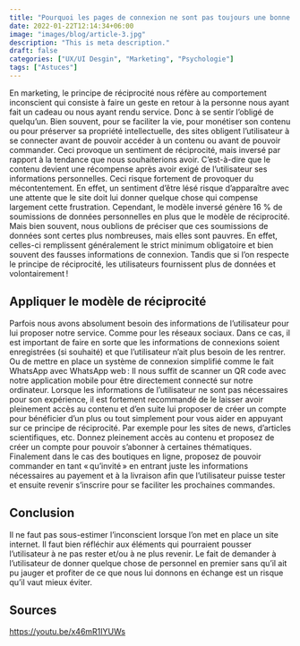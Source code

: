 ```yaml
---
title: "Pourquoi les pages de connexion ne sont pas toujours une bonne idée"
date: 2022-01-22T12:14:34+06:00
image: "images/blog/article-3.jpg"
description: "This is meta description."
draft: false
categories: ["UX/UI Desgin", "Marketing", "Psychologie"]
tags: ["Astuces"]
---
```


En marketing, le principe de réciprocité nous réfère au comportement inconscient qui consiste à faire un geste en retour à la personne nous ayant fait un cadeau ou nous ayant rendu service. Donc à se sentir l’obligé de quelqu’un.
Bien souvent, pour se faciliter la vie, pour monétiser son contenu ou pour préserver sa propriété intellectuelle, des sites obligent l’utilisateur à se connecter avant de pouvoir accéder à un contenu ou avant de pouvoir commander. Ceci provoque un sentiment de réciprocité, mais inversé par rapport à la tendance que nous souhaiterions avoir. C’est-à-dire que le contenu devient une récompense après avoir exigé de l’utilisateur ses informations personnelles. Ceci risque fortement de provoquer du mécontentement. En effet, un sentiment d’être lésé risque d’apparaître avec une attente que le site doit lui donner quelque chose qui compense largement cette frustration.
Cependant, le modèle inversé génère 16 % de soumissions de données personnelles en plus que le modèle de réciprocité. Mais bien souvent, nous oublions de préciser que ces soumissions de données sont certes plus nombreuses, mais elles sont pauvres. En effet, celles-ci remplissent généralement le strict minimum obligatoire et bien souvent des fausses informations de connexion. Tandis que si l’on respecte le principe de réciprocité, les utilisateurs fournissent plus de données et volontairement ! 

## Appliquer le modèle de réciprocité

Parfois nous avons absolument besoin des informations de l’utilisateur pour lui proposer notre service. Comme pour les réseaux sociaux. Dans ce cas, il est important de faire en sorte que les informations de connexions soient enregistrées (si souhaité) et que l’utilisateur n’ait plus besoin de les rentrer. Ou de mettre en place un système de connexion simplifié comme le fait WhatsApp avec WhatsApp web : Il nous suffit de scanner un QR code avec notre application mobile pour être directement connecté sur notre ordinateur.
Lorsque les informations de l’utilisateur ne sont pas nécessaires pour son expérience, il est fortement recommandé de le laisser avoir pleinement accès au contenu et d’en suite lui proposer de créer un compte pour bénéficier d’un plus ou tout simplement pour vous aider en appuyant sur ce principe de réciprocité. Par exemple pour les sites de news, d’articles scientifiques, etc. Donnez pleinement accès au contenu et proposez de créer un compte pour pouvoir s’abonner à certaines thématiques.
Finalement dans le cas des boutiques en ligne, proposez de pouvoir commander en tant « qu’invité » en entrant juste les informations nécessaires au payement et à la livraison afin que l’utilisateur puisse tester et ensuite revenir s’inscrire pour se faciliter les prochaines commandes.


## Conclusion

Il ne faut pas sous-estimer l’inconscient lorsque l’on met en place un site internet. Il faut bien réfléchir aux éléments qui pourraient pousser l’utilisateur à ne pas rester et/ou à ne plus revenir. Le fait de demander à l’utilisateur de donner quelque chose de personnel en premier sans qu’il ait pu jauger et profiter de ce que nous lui donnons en échange est un risque qu’il vaut mieux éviter.

## Sources

https://youtu.be/x46mR1IYUWs